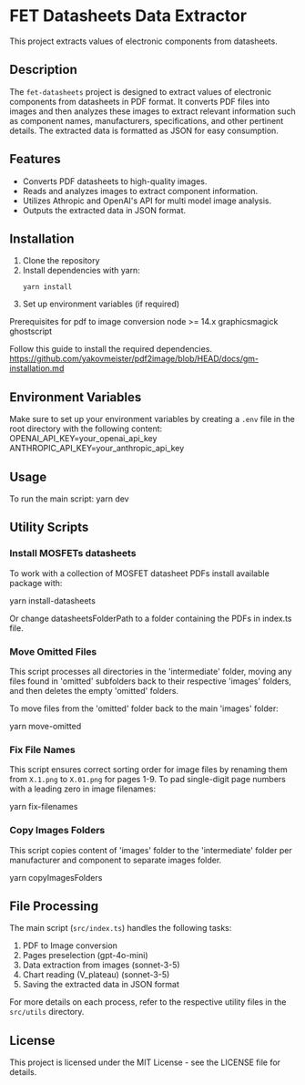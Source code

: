 # FET Datasheets Data Extractor

This project extracts values of electronic components from datasheets.

## Description

The `fet-datasheets` project is designed to extract values of electronic components from datasheets in PDF format. It converts PDF files into images and then analyzes these images to extract relevant information such as component names, manufacturers, specifications, and other pertinent details. The extracted data is formatted as JSON for easy consumption.

## Features

- Converts PDF datasheets to high-quality images.
- Reads and analyzes images to extract component information.
- Utilizes Athropic and OpenAI's API for multi model image analysis.
- Outputs the extracted data in JSON format.

## Installation

1. Clone the repository
2. Install dependencies with yarn:
   ```
   yarn install
   ```
3. Set up environment variables (if required)

Prerequisites for pdf to image conversion
node >= 14.x
graphicsmagick
ghostscript

Follow this guide to install the required dependencies.
https://github.com/yakovmeister/pdf2image/blob/HEAD/docs/gm-installation.md

## Environment Variables

Make sure to set up your environment variables by creating a `.env` file in the root directory with the following content:
OPENAI_API_KEY=your_openai_api_key
ANTHROPIC_API_KEY=your_anthropic_api_key

## Usage

To run the main script:
yarn dev

## Utility Scripts

### Install MOSFETs datasheets

To work with a collection of MOSFET datasheet PDFs install available package with:

yarn install-datasheets

Or change datasheetsFolderPath to a folder containing the PDFs in index.ts file.

### Move Omitted Files

This script processes all directories in the 'intermediate' folder, moving any files found in 'omitted' subfolders back to their respective 'images' folders, and then deletes the empty 'omitted' folders.

To move files from the 'omitted' folder back to the main 'images' folder:

yarn move-omitted

### Fix File Names

This script ensures correct sorting order for image files by renaming them from `X.1.png` to `X.01.png` for pages 1-9.
To pad single-digit page numbers with a leading zero in image filenames:

yarn fix-filenames

### Copy Images Folders

This script copies content of 'images' folder to the 'intermediate' folder per manufacturer and component to separate images folder.

yarn copyImagesFolders

## File Processing

The main script (`src/index.ts`) handles the following tasks:

1. PDF to Image conversion
2. Pages preselection (gpt-4o-mini)
3. Data extraction from images (sonnet-3-5)
4. Chart reading (V_plateau) (sonnet-3-5)
5. Saving the extracted data in JSON format

For more details on each process, refer to the respective utility files in the `src/utils` directory.

## License

This project is licensed under the MIT License - see the LICENSE file for details.
